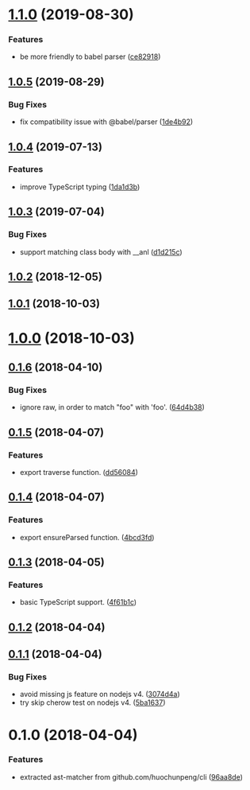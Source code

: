 # [1.1.0](https://github.com/dumberjs/ast-matcher/compare/v1.0.5...v1.1.0) (2019-08-30)


### Features

* be more friendly to babel parser ([ce82918](https://github.com/dumberjs/ast-matcher/commit/ce82918))



## [1.0.5](https://github.com/dumberjs/ast-matcher/compare/v1.0.4...v1.0.5) (2019-08-29)


### Bug Fixes

* fix compatibility issue with @babel/parser ([1de4b92](https://github.com/dumberjs/ast-matcher/commit/1de4b92))



## [1.0.4](https://github.com/dumberjs/ast-matcher/compare/v1.0.3...v1.0.4) (2019-07-13)


### Features

* improve TypeScript typing ([1da1d3b](https://github.com/dumberjs/ast-matcher/commit/1da1d3b))



## [1.0.3](https://github.com/dumberjs/ast-matcher/compare/v1.0.2...v1.0.3) (2019-07-04)


### Bug Fixes

* support matching class body with __anl ([d1d215c](https://github.com/dumberjs/ast-matcher/commit/d1d215c))



## [1.0.2](https://github.com/dumberjs/ast-matcher/compare/v1.0.1...v1.0.2) (2018-12-05)



<a name="1.0.1"></a>
## [1.0.1](https://github.com/huochunpeng/ast-matcher/compare/v1.0.0...v1.0.1) (2018-10-03)



<a name="1.0.0"></a>
# [1.0.0](https://github.com/huochunpeng/ast-matcher/compare/v0.1.6...v1.0.0) (2018-10-03)



<a name="0.1.6"></a>
## [0.1.6](https://github.com/huochunpeng/ast-matcher/compare/v0.1.5...v0.1.6) (2018-04-10)


### Bug Fixes

* ignore raw, in order to match "foo" with 'foo'. ([64d4b38](https://github.com/huochunpeng/ast-matcher/commit/64d4b38))



<a name="0.1.5"></a>
## [0.1.5](https://github.com/huochunpeng/ast-matcher/compare/v0.1.4...v0.1.5) (2018-04-07)


### Features

* export traverse function. ([dd56084](https://github.com/huochunpeng/ast-matcher/commit/dd56084))



<a name="0.1.4"></a>
## [0.1.4](https://github.com/huochunpeng/ast-matcher/compare/v0.1.3...v0.1.4) (2018-04-07)


### Features

* export ensureParsed function. ([4bcd3fd](https://github.com/huochunpeng/ast-matcher/commit/4bcd3fd))



<a name="0.1.3"></a>
## [0.1.3](https://github.com/huochunpeng/ast-matcher/compare/v0.1.2...v0.1.3) (2018-04-05)


### Features

* basic TypeScript support. ([4f61b1c](https://github.com/huochunpeng/ast-matcher/commit/4f61b1c))



<a name="0.1.2"></a>
## [0.1.2](https://github.com/huochunpeng/ast-matcher/compare/v0.1.1...v0.1.2) (2018-04-04)



<a name="0.1.1"></a>
## [0.1.1](https://github.com/huochunpeng/ast-matcher/compare/v0.1.0...v0.1.1) (2018-04-04)


### Bug Fixes

* avoid missing js feature on nodejs v4. ([3074d4a](https://github.com/huochunpeng/ast-matcher/commit/3074d4a))
* try skip cherow test on nodejs v4. ([5ba1637](https://github.com/huochunpeng/ast-matcher/commit/5ba1637))



<a name="0.1.0"></a>
# 0.1.0 (2018-04-04)


### Features

* extracted ast-matcher from github.com/huochunpeng/cli ([96aa8de](https://github.com/huochunpeng/ast-matcher/commit/96aa8de))




